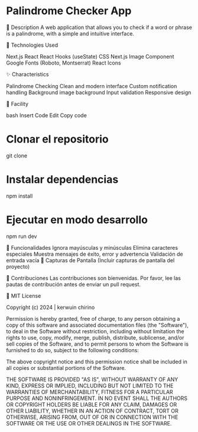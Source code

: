 # Palindrome Checker App

📝 Description
A web application that allows you to check if a word or phrase is a palindrome, with a simple and intuitive interface.

🚀 Technologies Used

Next.js
React
React Hooks (useState)
CSS
Next.js Image Component
Google Fonts (Roboto, Montserrat)
React Icons

✨ Characteristics

Palindrome Checking
Clean and modern interface
Custom notification handling
Background image background
Input validation
Responsive design

🔧 Facility

bash
Insert Code
Edit
Copy code

# Clonar el repositorio
git clone <url-del-repositorio>

# Instalar dependencias
npm install

# Ejecutar en modo desarrollo
npm run dev

🎯 Funcionalidades
Ignora mayúsculas y minúsculas
Elimina caracteres especiales
Muestra mensajes de éxito, error y advertencia
Validación de entrada vacía
📱 Capturas de Pantalla
(Incluir capturas de pantalla del proyecto)

🤝 Contribuciones
Las contribuciones son bienvenidas. Por favor, lee las pautas de contribución antes de enviar un pull request.

📄 MIT License

Copyright (c) 2024 | kerwuin chirino

Permission is hereby granted, free of charge, to any person obtaining a copy
of this software and associated documentation files (the "Software"), to deal
in the Software without restriction, including without limitation the rights
to use, copy, modify, merge, publish, distribute, sublicense, and/or sell
copies of the Software, and to permit persons to whom the Software is
furnished to do so, subject to the following conditions:

The above copyright notice and this permission notice shall be included in all
copies or substantial portions of the Software.

THE SOFTWARE IS PROVIDED "AS IS", WITHOUT WARRANTY OF ANY KIND, EXPRESS OR
IMPLIED, INCLUDING BUT NOT LIMITED TO THE WARRANTIES OF MERCHANTABILITY,
FITNESS FOR A PARTICULAR PURPOSE AND NONINFRINGEMENT. IN NO EVENT SHALL THE
AUTHORS OR COPYRIGHT HOLDERS BE LIABLE FOR ANY CLAIM, DAMAGES OR OTHER
LIABILITY, WHETHER IN AN ACTION OF CONTRACT, TORT OR OTHERWISE, ARISING FROM,
OUT OF OR IN CONNECTION WITH THE SOFTWARE OR THE USE OR OTHER DEALINGS IN THE
SOFTWARE.